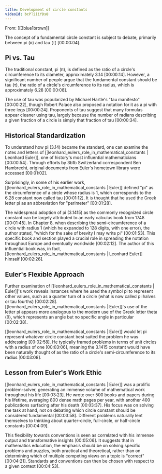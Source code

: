 ```yaml
---
title: Development of circle constants
videoId: bcPTiiiYDs8
---
```


From: [[3blue1brown]] <br/> 

The concept of a fundamental circle constant is subject to debate, primarily between pi (π) and tau (τ) <a class="yt-timestamp" data-t="00:00:04">[00:00:04]</a>.

## Pi vs. Tau

The traditional constant, pi (π), is defined as the ratio of a circle's circumference to its diameter, approximately 3.14 <a class="yt-timestamp" data-t="00:00:14">[00:00:14]</a>. However, a significant number of people argue that the fundamental constant should be tau (τ), the ratio of a circle's circumference to its radius, which is approximately 6.28 <a class="yt-timestamp" data-t="00:00:08">[00:00:08]</a>.

The use of tau was popularized by Michael Hartle's "tau manifesto" <a class="yt-timestamp" data-t="00:00:22">[00:00:22]</a>, though Robert Palace also proposed a notation for it as a pi with three legs <a class="yt-timestamp" data-t="00:00:24">[00:00:24]</a>. Proponents of tau suggest that many formulas appear cleaner using tau, largely because the number of radians describing a given fraction of a circle is simply that fraction of tau <a class="yt-timestamp" data-t="00:00:34">[00:00:34]</a>.

## Historical Standardization

To understand how pi (3.14) became the standard, one can examine the notes and letters of [[leonhard_eulers_role_in_mathematical_constants | Leonhard Euler]], one of history's most influential mathematicians <a class="yt-timestamp" data-t="00:00:54">[00:00:54]</a>. Through efforts by 3b1b Switzerland correspondent Ben Hambrecht, original documents from Euler's hometown library were accessed <a class="yt-timestamp" data-t="00:01:02">[00:01:02]</a>.

Surprisingly, in some of his earlier work, [[leonhard_eulers_role_in_mathematical_constants | Euler]] defined "pi" as the circumference of a circle whose radius is 1, which corresponds to the 6.28 constant now called tau <a class="yt-timestamp" data-t="00:01:12">[00:01:12]</a>. It is thought that he used the Greek letter pi as an abbreviation for "perimeter" <a class="yt-timestamp" data-t="00:01:28">[00:01:28]</a>.

The widespread adoption of pi (3.1415) as the commonly recognized circle constant can be largely attributed to an early calculus book from 1748 <a class="yt-timestamp" data-t="00:01:45">[00:01:45]</a>. In Chapter 8, when describing the semi-circumference of a circle with radius 1 (which he expanded to 128 digits, with one error), the author stated, "which for the sake of brevity I may write pi" <a class="yt-timestamp" data-t="00:01:53">[00:01:53]</a>. This specific book and section played a crucial role in spreading the notation throughout Europe and eventually worldwide <a class="yt-timestamp" data-t="00:02:12">[00:02:12]</a>. The author of this influential book was, in fact, [[leonhard_eulers_role_in_mathematical_constants | Leonhard Euler]] himself <a class="yt-timestamp" data-t="00:02:26">[00:02:26]</a>.

## Euler's Flexible Approach

Further examination of [[leonhard_eulers_role_in_mathematical_constants | Euler]]'s work reveals instances where he used the symbol pi to represent other values, such as a quarter turn of a circle (what is now called pi halves or tau fourths) <a class="yt-timestamp" data-t="00:02:28">[00:02:28]</a>. [[leonhard_eulers_role_in_mathematical_constants | Euler]]'s use of the letter pi appears more analogous to the modern use of the Greek letter theta (θ), which represents an angle but no specific angle in particular <a class="yt-timestamp" data-t="00:02:38">[00:02:38]</a>.

[[leonhard_eulers_role_in_mathematical_constants | Euler]] would let pi represent whatever circle constant best suited the problem he was addressing <a class="yt-timestamp" data-t="00:02:58">[00:02:58]</a>. He typically framed problems in terms of unit circles with a radius of one <a class="yt-timestamp" data-t="00:03:06">[00:03:06]</a>, meaning the 3.1415 constant would have been naturally thought of as the ratio of a circle's semi-circumference to its radius <a class="yt-timestamp" data-t="00:03:08">[00:03:08]</a>.

## Lesson from Euler's Work Ethic

[[leonhard_eulers_role_in_mathematical_constants | Euler]] was a prolific problem-solver, generating an immense volume of mathematical work throughout his life <a class="yt-timestamp" data-t="00:03:23">[00:03:23]</a>. He wrote over 500 books and papers during his lifetime, averaging 800 dense math pages per year, with another 400 publications surfacing after his death <a class="yt-timestamp" data-t="00:03:37">[00:03:37]</a>. His focus was on solving the task at hand, not on debating which circle constant should be considered fundamental <a class="yt-timestamp" data-t="00:03:58">[00:03:58]</a>. Different problems naturally lent themselves to thinking about quarter-circle, full-circle, or half-circle constants <a class="yt-timestamp" data-t="00:04:09">[00:04:09]</a>.

This flexibility towards conventions is seen as correlated with his immense output and transformative insights <a class="yt-timestamp" data-t="00:05:06">[00:05:06]</a>. It suggests that in mathematics education, the emphasis should be on solving specific problems and puzzles, both practical and theoretical, rather than on determining which of multiple competing views on a topic is "correct" <a class="yt-timestamp" data-t="00:04:21">[00:04:21]</a>. Standards and conventions can then be chosen with respect to a given context <a class="yt-timestamp" data-t="00:04:53">[00:04:53]</a>.